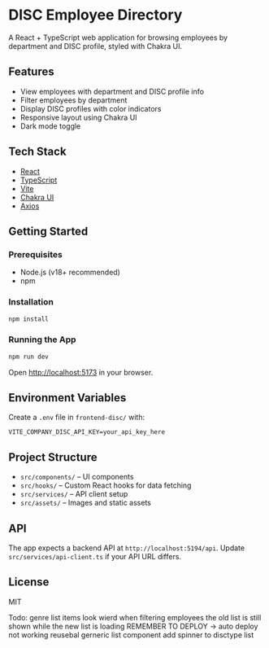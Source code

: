 # DISC Employee Directory

A React + TypeScript web application for browsing employees by department and DISC profile, styled with Chakra UI.

## Features

- View employees with department and DISC profile info
- Filter employees by department
- Display DISC profiles with color indicators
- Responsive layout using Chakra UI
- Dark mode toggle

## Tech Stack

- [React](https://react.dev/)
- [TypeScript](https://www.typescriptlang.org/)
- [Vite](https://vitejs.dev/)
- [Chakra UI](https://chakra-ui.com/)
- [Axios](https://axios-http.com/)

## Getting Started

### Prerequisites

- Node.js (v18+ recommended)
- npm

### Installation

```sh
npm install
```

### Running the App

```sh
npm run dev
```

Open [http://localhost:5173](http://localhost:5173) in your browser.

## Environment Variables

Create a `.env` file in `frontend-disc/` with:

```
VITE_COMPANY_DISC_API_KEY=your_api_key_here
```

## Project Structure

- `src/components/` – UI components
- `src/hooks/` – Custom React hooks for data fetching
- `src/services/` – API client setup
- `src/assets/` – Images and static assets

## API

The app expects a backend API at `http://localhost:5194/api`. Update `src/services/api-client.ts` if your API URL differs.

## License

MIT

Todo:
genre list items look wierd
when filtering employees the old list is still shown while the new list is loading
REMEMBER TO DEPLOY -> auto deploy not working
reusebal gerneric list component
add spinner to disctype list
